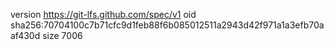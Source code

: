 version https://git-lfs.github.com/spec/v1
oid sha256:70704100c7b71cfc9d1feb88f6b085012511a2943d42f971a1a3efb70aaf430d
size 7006
